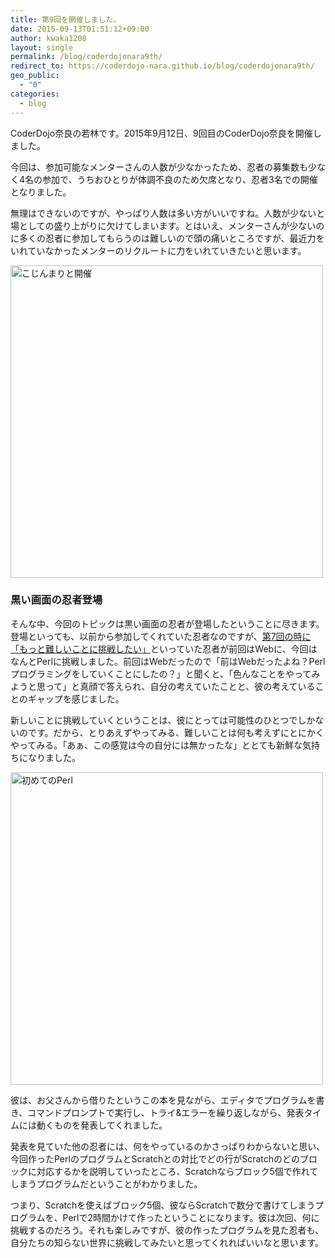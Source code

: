 ```yaml
---
title: 第9回を開催しました。
date: 2015-09-13T01:51:12+09:00
author: kwaka1208
layout: single
permalink: /blog/coderdojonara9th/
redirect_to: https://coderdojo-nara.github.io/blog/coderdojonara9th/
geo_public:
  - "0"
categories:
  - blog
---
```

CoderDojo奈良の若林です。2015年9月12日、9回目のCoderDojo奈良を開催しました。

今回は、参加可能なメンターさんの人数が少なかったため、忍者の募集数も少なく4名の参加で、うちおひとりが体調不良のため欠席となり、忍者3名での開催となりました。

無理はできないのですが、やっぱり人数は多い方がいいですね。人数が少ないと場としての盛り上がりに欠けてしまいます。とはいえ、メンターさんが少ないのに多くの忍者に参加してもらうのは難しいので頭の痛いところですが、最近力をいれていなかったメンターのリクルートに力をいれていきたいと思います。

<img src="/images/2015/09/img_1819.jpg" alt="こじんまりと開催" width="500" height="500" />

<h3>
  黒い画面の忍者登場
</h3>

そんな中、今回のトピックは黒い画面の忍者が登場したということに尽きます。登場といっても、以前から参加してくれていた忍者なのですが、[第7回の時に「もっと難しいことに挑戦したい」](/blog/coderdojonara20150613/)といっていた忍者が前回はWebに、今回はなんとPerlに挑戦しました。前回はWebだったので「前はWebだったよね？Perlプログラミングをしていくことにしたの？」と聞くと、「色んなことをやってみようと思って」と真顔で答えられ、自分の考えていたことと、彼の考えていることのギャップを感じました。

新しいことに挑戦していくということは、彼にとっては可能性のひとつでしかないのです。だから、とりあえずやってみる、難しいことは何も考えずにとにかくやってみる。「あぁ、この感覚は今の自分には無かったな」ととても新鮮な気持ちになりました。

<img src="/images/2015/09/img_18201.jpg" alt="初めてのPerl" width="500" height="500" />
  
彼は、お父さんから借りたというこの本を見ながら、エディタでプログラムを書き、コマンドプロンプトで実行し、トライ&エラーを繰り返しながら、発表タイムには動くものを発表してくれました。

発表を見ていた他の忍者には、何をやっているのかさっぱりわからないと思い、今回作ったPerlのプログラムとScratchとの対比でどの行がScratchのどのブロックに対応するかを説明していったところ、Scratchならブロック5個で作れてしまうプログラムだということがわかりました。

つまり、Scratchを使えばブロック5個、彼ならScratchで数分で書けてしまうプログラムを、Perlで2時間かけて作ったということになります。彼は次回、何に挑戦するのだろう。それも楽しみですが、彼の作ったプログラムを見た忍者も、自分たちの知らない世界に挑戦してみたいと思ってくれればいいなと思います。